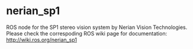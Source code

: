 # nerian_sp1
ROS node for the SP1 stereo vision system by Nerian Vision Technologies.
Please check the correspoding ROS wiki page for documentation: http://wiki.ros.org/nerian_sp1
